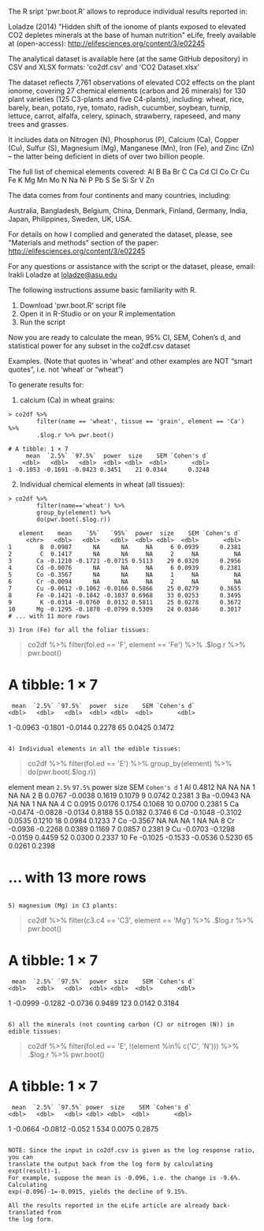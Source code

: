 The R sript 'pwr.boot.R' allows to reproduce individual results reported in:

Loladze (2014) "Hidden shift of the ionome of plants exposed to elevated CO2 
depletes minerals at the base of human nutrition" eLife, freely available at 
(open-access):
http://elifesciences.org/content/3/e02245

The analytical dataset is available here (at the same GitHub depository) in CSV and XLSX formats: 'co2df.csv' and 'CO2 Dataset.xlsx'

The dataset reflects 7,761 observations of elevated CO2 effects on the plant 
ionome, covering 27 chemical elements (carbon and 26 minerals) for 130 plant varieties (125 C3-plants and 
five C4-plants), including:
wheat, rice, barely, bean, potato, rye, tomato, radish, 
cucumber, soybean, turnip, lettuce, carrot, alfalfa, celery, spinach, 
strawberry, rapeseed, and many trees and grasses.

It includes data on Nitrogen (N), Phosphorus (P), Calcium (Ca), Copper (Cu), 
Sulfur (S), Magnesium (Mg), Manganese (Mn), Iron (Fe), and Zinc (Zn) – the 
latter being deficient in diets of over two billion people.

The full list of chemical elements covered:
Al B Ba Br C Ca Cd Cl Co Cr Cu Fe K Mg Mn Mo N Na Ni P Pb S Se Si Sr V Zn

The data comes from four continents and many countries, including:

Australia, Bangladesh, Belgium, China, Denmark, Finland, Germany, India, Japan, 
Philippines, Sweden,  UK, USA.  

For details on how I complied and generated the dataset, please, see "Materials 
and methods" section of the paper:
http://elifesciences.org/content/3/e02245

For any questions or assistance with the script or the dataset, please, email:
Irakli Loladze at loladze@asu.edu

The following instructions assume basic familiarity with R.

1) Download 'pwr.boot.R' script file
2) Open it in R-Studio or on your R implementation
3) Run the script

Now you are ready to calculate the mean, 95% CI, SEM, Cohen’s d, and statistical
power for any subset in the co2df.csv dataset

Examples.
(Note that quotes in 'wheat' and other examples are NOT “smart quotes”, i.e. not
‘wheat’ or “wheat”)

To generate results for:

1) calcium (Ca) in wheat grains:
```
> co2df %>%
        filter(name == 'wheat', tissue == 'grain', element == 'Ca') %>%
        .$log.r %>% pwr.boot()
 
# A tibble: 1 × 7
     mean  `2.5%` `97.5%`  power  size    SEM `Cohen's d`
    <dbl>   <dbl>   <dbl>  <dbl> <dbl>  <dbl>       <dbl>
1 -0.1053 -0.1691 -0.0423 0.3451    21 0.0344      0.3248
```
2) Individual chemical elements in wheat (all tissues):
```
> co2df %>%
        filter(name=='wheat') %>%
        group_by(element) %>%
        do(pwr.boot(.$log.r))
        
   element    mean    `5%`   `95%`  power  size    SEM `Cohen's d`
     <chr>   <dbl>   <dbl>   <dbl>  <dbl> <dbl>  <dbl>       <dbl>
1        B  0.0987      NA      NA     NA     6 0.0939      0.2381
2        C  0.1417      NA      NA     NA     2     NA          NA
3       Ca -0.1210 -0.1721 -0.0715 0.5113    29 0.0320      0.2956
4       Cd -0.0076      NA      NA     NA     6 0.0939      0.2381
5       Co -0.3567      NA      NA     NA     1     NA          NA
6       Cr -0.0094      NA      NA     NA     2     NA          NA
7       Cu -0.0612 -0.1062 -0.0166 0.5866    25 0.0279      0.3655
8       Fe -0.1421 -0.1842 -0.1037 0.6968    33 0.0253      0.3495
9        K -0.0314 -0.0760  0.0132 0.5811    25 0.0278      0.3672
10      Mg -0.1295 -0.1870 -0.0799 0.5309    24 0.0346      0.3017
# ... with 11 more rows

3) Iron (Fe) for all the foliar tissues:
```
> co2df %>%
      filter(fol.ed == 'F', element == 'Fe') %>%
      .$log.r %>% pwr.boot()
      
# A tibble: 1 × 7
     mean  `2.5%` `97.5%`  power  size    SEM `Cohen's d`
    <dbl>   <dbl>   <dbl>  <dbl> <dbl>  <dbl>       <dbl>
1 -0.0963 -0.1801 -0.0144 0.2278    65 0.0425      0.1472
```

4) Individual elements in all the edible tissues:

```
> co2df %>%
        filter(fol.ed == 'E') %>%
        group_by(element) %>% 
        do(pwr.boot(.$log.r))
        
   element    mean  `2.5%` `97.5%`  power  size    SEM `Cohen's d`
     <chr>   <dbl>   <dbl>   <dbl>  <dbl> <dbl>  <dbl>       <dbl>
1       Al  0.4812      NA      NA     NA     1     NA          NA
2        B  0.0767 -0.0038  0.1619 0.1079     9 0.0742      0.2381
3       Ba -0.0943      NA      NA     NA     1     NA          NA
4        C  0.0915  0.0176  0.1754 0.1068    10 0.0700      0.2381
5       Ca -0.0474 -0.0828 -0.0134 0.8188    55 0.0182      0.3746
6       Cd -0.1048 -0.3102  0.0535 0.1210    18 0.0984      0.1233
7       Co -0.3567      NA      NA     NA     1     NA          NA
8       Cr -0.0936 -0.2268  0.0389 0.1169     7 0.0857      0.2381
9       Cu -0.0703 -0.1298 -0.0159 0.4459    52 0.0300      0.2337
10      Fe -0.1025 -0.1533 -0.0536 0.5230    65 0.0261      0.2398
# ... with 13 more rows
```

5) magnesium (Mg) in C3 plants:
```
> co2df %>%
      filter(c3.c4 == 'C3', element == 'Mg') %>%
      .$log.r %>% pwr.boot()
      
# A tibble: 1 × 7
     mean  `2.5%` `97.5%`  power  size    SEM `Cohen's d`
    <dbl>   <dbl>   <dbl>  <dbl> <dbl>  <dbl>       <dbl>
1 -0.0999 -0.1282 -0.0736 0.9489   123 0.0142      0.3184
 ```

6) all the minerals (not counting carbon (C) or nitrogen (N)) in edible tissues:
```
> co2df %>%
       filter(fol.ed == 'E', !(element %in% c('C', 'N'))) %>%
       .$log.r %>% pwr.boot()
       
# A tibble: 1 × 7
     mean  `2.5%` `97.5%` power  size    SEM `Cohen's d`
    <dbl>   <dbl>   <dbl> <dbl> <dbl>  <dbl>       <dbl>
1 -0.0664 -0.0812  -0.052     1   534 0.0075      0.2875
 ```

NOTE: Since the input in co2df.csv is given as the log response ratio, you can 
translate the output back from the log form by calculating expt(result)-1. 
For example, suppose the mean is -0.096, i.e. the change is -9.6%. Calculating 
exp(-0.096)-1=-0.0915, yields the decline of 9.15%.

All the results reported in the eLife article are already back-translated from 
the log form.